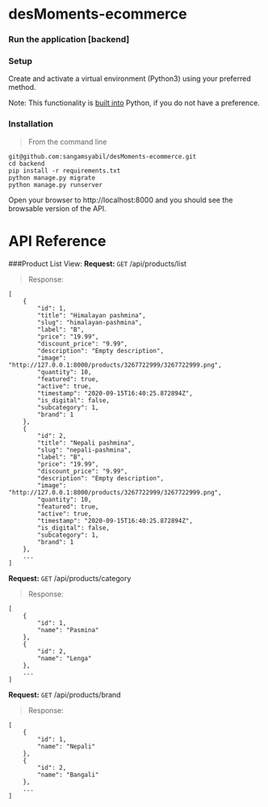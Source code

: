 # desMoments-ecommerce

### Run the application [backend]

### Setup
Create and activate a virtual environment (Python3) using your preferred method. 

Note: This functionality is [built into](https://docs.python.org/3/tutorial/venv.html) Python, if you do not have a preference.

### Installation
>From the command line

```
git@github.com:sangamsyabil/desMoments-ecommerce.git
cd backend
pip install -r requirements.txt
python manage.py migrate
python manage.py runserver
```
Open your browser to http://localhost:8000 and you should see the browsable version of the API.

# API Reference
###Product List View:
**Request:** `GET` /api/products/list 
>Response:
```
[
    {
        "id": 1,
        "title": "Himalayan pashmina",
        "slug": "himalayan-pashmina",
        "label": "B",
        "price": "19.99",
        "discount_price": "9.99",
        "description": "Empty description",
        "image": "http://127.0.0.1:8000/products/3267722999/3267722999.png",
        "quantity": 10,
        "featured": true,
        "active": true,
        "timestamp": "2020-09-15T16:40:25.872894Z",
        "is_digital": false,
        "subcategory": 1,
        "brand": 1
    },
    {
        "id": 2,
        "title": "Nepali pashmina",
        "slug": "nepali-pashmina",
        "label": "B",
        "price": "19.99",
        "discount_price": "9.99",
        "description": "Empty description",
        "image": "http://127.0.0.1:8000/products/3267722999/3267722999.png",
        "quantity": 10,
        "featured": true,
        "active": true,
        "timestamp": "2020-09-15T16:40:25.872894Z",
        "is_digital": false,
        "subcategory": 1,
        "brand": 1
    },
    ...
]
```

**Request:** `GET` /api/products/category
>Response:
```
[
    {
        "id": 1,
        "name": "Pasmina"
    },
    {
        "id": 2,
        "name": "Lenga"
    },
    ...
]
```

**Request:** `GET` /api/products/brand 
>Response:
```
[
    {
        "id": 1,
        "name": "Nepali"
    },
    {
        "id": 2,
        "name": "Bangali"
    },
    ...
]
```
